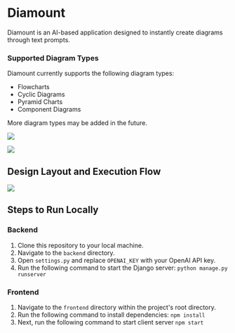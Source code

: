 # Diamount

Diamount is an AI-based application designed to instantly create diagrams through text prompts.

### Supported Diagram Types
Diamount currently supports the following diagram types:
- Flowcharts
- Cyclic Diagrams
- Pyramid Charts
- Component Diagrams

More diagram types may be added in the future.



![](https://i.ibb.co/4tNLYHN/Screenshot-2024-03-11-142712.png)


![](https://i.ibb.co/ZVjPMwc/Screenshot-2024-03-11-142310.png)

## Design Layout and Execution Flow

![](https://i.ibb.co/C0YCqVN/Untitled-2024-05-03-1633.png)

## Steps to Run Locally

### Backend
1. Clone this repository to your local machine.
2. Navigate to the `backend` directory.
3. Open `settings.py` and replace `OPENAI_KEY` with your OpenAI API key.
4. Run the following command to start the Django server:
	`python manage.py runserver`

### Frontend
1. Navigate to the `frontend` directory within the project's root directory.
2. Run the following command to install dependencies:
	`npm install`
3. Next, run the following command to start client server
         `npm start`


